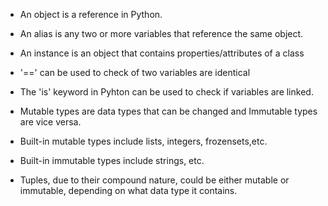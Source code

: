 
* An object is a reference in Python.

* An alias is any two or more variables that reference the same object.

* An instance is an object that contains properties/attributes of a class

* '==' can be used to check of two variables are identical

* The 'is' keyword in Pyhton can be used to check if variables are linked.

* Mutable types are data types that can be changed and Immutable types are
  vice versa.

* Built-in mutable types include lists, integers, frozensets,etc.

* Built-in immutable types include strings, etc.

* Tuples, due to their compound nature, could be either mutable or immutable, depending on
  what data type it contains.
